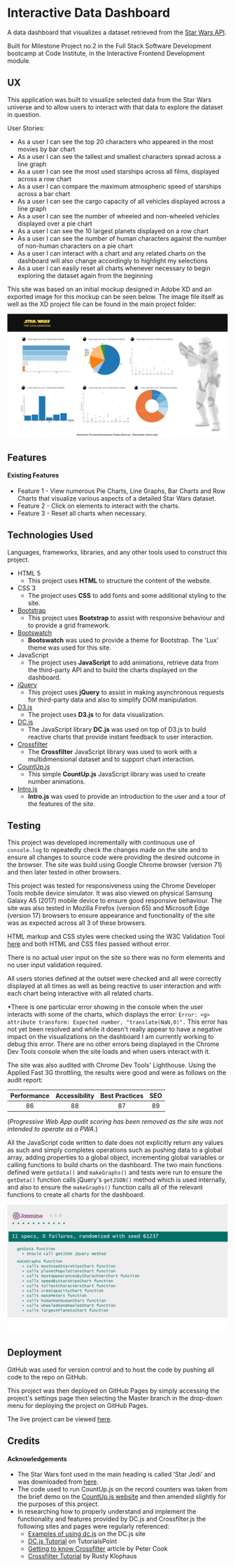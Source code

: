 # Interactive Data Dashboard

A data dashboard that visualizes a dataset retrieved from the [Star Wars API](https://swapi.co/). 

Built for Milestone Project no.2 in the Full Stack Software Development bootcamp at Code Institute, in the Interactive Frontend Development module.
 
## UX
 
This application was built to visualize selected data from the Star Wars universe and to allow users to interact with that data to explore the dataset in question.

User Stories:
- As a user I can see the top 20 characters who appeared in the most movies by bar chart
- As a user I can see the tallest and smallest characters spread across a line graph
- As a user I can see the most used starships across all films, displayed across a row chart
- As a user I can compare the maximum atmospheric speed of starships across a bar chart
- As a user I can see the cargo capacity of all vehicles displayed across a line graph
- As a user I can see the number of wheeled and non-wheeled vehicles displayed over a pie chart
- As a user I can see the 10 largest planets displayed on a row chart
- As a user I can see the number of human characters against the number of non-human characters on a pie chart
- As a user I can interact with a chart and any related charts on the dashboard will also change accordingly to highlight my selections
- As a user I can easily reset all charts whenever necessary to begin exploring the dataset again from the beginning

This site was based on an initial mockup designed in Adobe XD and an exported image for this mockup can be seen below. The image file itself as well as the XD project file can be found in the main project folder:

![design prototype](dashboard-mockup.png)

## Features
 
#### Existing Features
- Feature 1 - View numerous Pie Charts, Line Graphs, Bar Charts and Row Charts that visualize various aspects of a detailed Star Wars dataset.
- Feature 2 - Click on elements to interact with the charts. 
- Feature 3 - Reset all charts when necessary.

## Technologies Used

Languages, frameworks, libraries, and any other tools used to construct this project. 

- HTML 5
    - This project uses **HTML** to structure the content of the website.
- CSS 3
    - The project uses **CSS** to add fonts and some additional styling to the site.
- [Bootstrap](https://getbootstrap.com/)
    - This project uses **Bootstrap** to assist with responsive behaviour and to provide a grid framework.
- [Bootswatch](https://bootswatch.com/)
    - **Bootswatch** was used to provide a theme for Bootstrap. The 'Lux' theme was used for this site. 
- JavaScript
    - The project uses **JavaScript** to add animations, retrieve data from the third-party API and to build the charts displayed on the dashboard.
- [jQuery](https://jquery.com/)
    - This project uses **jQuery** to assist in making asynchronous requests for third-party data and also to simplify DOM manipulation.
- [D3.js](https://d3js.org/)
    - The project uses **D3.js** to for data visualization.
- [DC.js](https://dc-js.github.io/dc.js/)
    - The JavaScript library **DC.js** was used on top of D3.js to build reactive charts that provide instant feedback to user interaction.
- [Crossfilter](http://square.github.io/crossfilter/)
    - The **Crossfilter** JavaScript library was used to work with a multidimensional dataset and to support chart interaction.
- [CountUp.js](https://inorganik.github.io/countUp.js/)
    - This simple **CountUp.js** JavaScript library was used to create number animations.
- [Intro.js](https://introjs.com/)
    - **Intro.js** was used to provide an introduction to the user and a tour of the features of the site.

## Testing

This project was developed incrementally with continuous use of `console.log` to repeatedly check the changes made on the site and to ensure all changes to source code were providing the desired outcome in the browser. The site was build using Google Chrome browser (version 71) and then later tested in other browsers.

This project was tested for responsiveness using the Chrome Developer Tools mobile device simulator. It was also viewed on physical Samsung Galaxy A5 (2017) mobile device to ensure good responsive behaviour. The site was also tested in Mozilla Firefox (version 65) and Microsoft Edge (version 17) browsers to ensure appearance and functionality of the site was as expected across all 3 of these browsers.

HTML markup and CSS styles were checked using the W3C Validation Tool [here](http://validator.w3.org) and both HTML and CSS files passed without error.

There is no actual user input on the site so there was no form elements and no user input validation required.

All users stories defined at the outset were checked and all were correctly displayed at all times as well as being reactive to user interaction and with each chart being interactive with all related charts.

*There is one particular error showing in the console when the user interacts with some of the charts, which displays the error:
`Error: <g> attribute transform: Expected number, "translate(NaN,0)".`
This error has not yet been resolved and while it doesn't really appear to have a negative impact on the visualizations on the dashboard I am currently working to debug this error.
There are no other errors being displayed in the Chrome Dev Tools console when the site loads and when users interact with it.

The site was also audited with Chrome Dev Tools' Lighthouse. Using the Applied Fast 3G throttling, the results were good and were as follows on the audit report:

| Performance | Accessibility | Best Practices | SEO |
| :---------: | :------------:|:--------------:|:---:|
| 86          | 88            | 87             | 89  |

(_Progressive Web App audit scoring has been removed as the site was not intended to operate as a PWA_.)

All the JavaScript code written to date does not explicitly return any values as such and simply completes operations such as pushing data to a global array, adding properties to a global object, incrementing global variables or calling functions to build charts on the dashboard. 
The two main functions defined were `getData()` and `makeGraphs()` and tests were run to ensure the `getData()` function calls jQuery's `getJSON()` method which is used internally, and also to ensure the `makeGraphs()` function calls all of the relevant functions to create all charts for the dashboard.

![test results](jasmine/testing1.jpg)

## Deployment

GitHub was used for version control and to host the code by pushing all code to the repo on GitHub.

This project was then deployed on GitHub Pages by simply accessing the project's settings page then selecting the Master branch in the drop-down menu for deploying the project on GitHub Pages.

The live project can be viewed [here](https://kes2401.github.io/data-dashboard/).

## Credits

#### Acknowledgements

- The Star Wars font used in the main heading is called 'Star Jedi' and was downloaded from [here](https://www.dafont.com/star-jedi.font).
- The code used to run CountUp.js on the record counters was taken from the brief demo on the [CountUp.js website](https://inorganik.github.io/countUp.js/) and then amended slightly for the purposes of this project.
- In researching how to properly understand and implement the functionality and features provided by DC.js and Crossfilter.js the following sites and pages were regularly referenced:
    - [Examples of using dc.js](http://dc-js.github.io/dc.js/examples/) on the DC.js site
    - [DC.js Tutorial](https://www.tutorialspoint.com/dcjs/) on TutorialsPoint
    - [Getting to know Crossfilter](https://animateddata.co.uk/articles/crossfilter/) article by Peter Cook
    - [Crossfilter Tutorial](http://blog.rusty.io/2012/09/17/crossfilter-tutorial/) by Rusty Klophaus